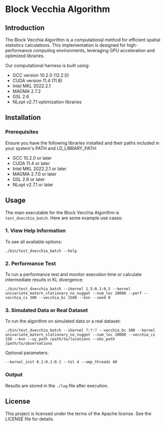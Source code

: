 # Block Vecchia Algorithm

## Introduction

The Block Vecchia Algorithm is a computational method for efficient spatial statistics calculations. This implementation is designed for high-performance computing environments, leveraging GPU acceleration and optimized libraries.

Our computational harness is built using:
- GCC version 10.2.0 (12.2.0)
- CUDA version 11.4 (11.8)
- Intel MKL 2022.2.1
- MAGMA 2.7.2
- GSL 2.6
- NLopt v2.7.1 optimization libraries

## Installation

### Prerequisites

Ensure you have the following libraries installed and their paths included in your system's PATH and LD_LIBRARY_PATH:

- GCC 10.2.0 or later
- CUDA 11.4 or later
- Intel MKL 2022.2.1 or later
- MAGMA 2.7.0 or later
- GSL 2.6 or later
- NLopt v2.7.1 or later

## Usage

The main executable for the Block Vecchia Algorithm is `test_dvecchia_batch`. Here are some example use cases:

### 1. View Help Information

To see all available options:

```
./bin/test_dvecchia_batch --help
```

### 2. Performance Test

To run a performance test and monitor execution time or calculate intermediate results in KL divergence:

```
./bin/test_dvecchia_batch --ikernel 1.5:0.1:0.5 --kernel univariate_matern_stationary_no_nugget --num_loc 20000 --perf --vecchia_cs 300 --vecchia_bc 1500 --knn --seed 0
```

### 3. Simulated Data or Real Dataset

To run the algorithm on simulated data or a real dataset:

```
./bin/test_dvecchia_batch --ikernel ?:?:? --vecchia_bc 300 --kernel univariate_matern_stationary_no_nugget --num_loc 20000 --vecchia_cs 150 --knn --xy_path /path/to/locations --obs_path /path/to/observations
```

Optional parameters:
```
--kernel_init 0.1:0.1:0.1 --tol 4 --omp_threads 40
```

### Output

Results are stored in the `./log` file after execution.

## License

This project is licensed under the terms of the Apache license. See the LICENSE file for details.